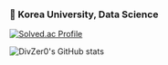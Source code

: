 ### 📖 Korea University, Data Science

[![Solved.ac Profile](http://mazassumnida.wtf/api/v2/generate_badge?boj=DivZer0)](https://solved.ac/DivZer0)

![DivZer0's GitHub stats](https://github-readme-stats.vercel.app/api?username=DivZer0&theme=tokyonight&show_icons=true)

<!-- 안아줘요-->

